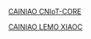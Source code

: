 [CAINIAO CNIoT-CORE](devices/cainiao-cniot-core/README.md)

[CAINIAO LEMO XIAOC](devices/cainiao-lemo-xiaoc/README.md)
